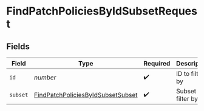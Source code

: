 # FindPatchPoliciesByIdSubsetRequest


## Fields

| Field                                                                                             | Type                                                                                              | Required                                                                                          | Description                                                                                       |
| ------------------------------------------------------------------------------------------------- | ------------------------------------------------------------------------------------------------- | ------------------------------------------------------------------------------------------------- | ------------------------------------------------------------------------------------------------- |
| `id`                                                                                              | *number*                                                                                          | :heavy_check_mark:                                                                                | ID to filter by                                                                                   |
| `subset`                                                                                          | [FindPatchPoliciesByIdSubsetSubset](../../models/operations/findpatchpoliciesbyidsubsetsubset.md) | :heavy_check_mark:                                                                                | Subset to filter by                                                                               |